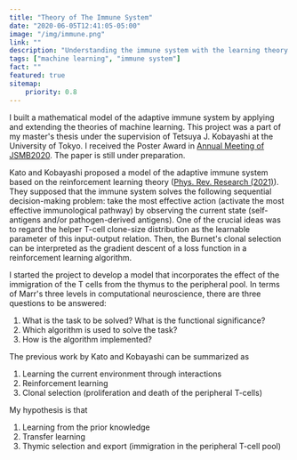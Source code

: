 ```yaml
---
title: "Theory of The Immune System"
date: "2020-06-05T12:41:05-05:00"
image: "/img/immune.png"
link: ""
description: "Understanding the immune system with the learning theory."
tags: ["machine learning", "immune system"]
fact: ""
featured: true
sitemap:
    priority: 0.8
---
```



I built a mathematical model of the adaptive immune system by applying and extending the theories of machine learning. This project was a part of my master's thesis under the supervision of Tetsuya J. Kobayashi at the University of Tokyo. I received the Poster Award in [Annual Meeting of JSMB2020](/publications/jsmb2020/). The paper is still under preparation.


Kato and Kobayashi proposed a model of the adaptive immune system based on the reinforcement learning theory ([Phys. Rev. Research (2021)](https://doi.org/10.1103/PhysRevResearch.3.013222)).
They supposed that the immune system solves the following sequential decision-making problem: take the most effective action (activate the most effective immunological pathway) by observing the current state (self-antigens and/or pathogen-derived antigens).
One of the crucial ideas was to regard the helper T-cell clone-size distribution as the learnable parameter of this input-output relation. Then, the Burnet's clonal selection can be interpreted as the gradient descent of a loss function in a reinforcement learning algorithm.


I started the project to develop a model that incorporates the effect of the immigration of the T cells from the thymus to the peripheral pool. In terms of Marr's three levels in computational neuroscience, there are three questions to be answered:
 1. What is the task to be solved? What is the functional significance?
 2. Which algorithm is used to solve the task?
 3. How is the algorithm implemented?

The previous work by Kato and Kobayashi can be summarized as 
 1. Learning the current environment through interactions
 2. Reinforcement learning
 3. Clonal selection (proliferation and death of the peripheral T-cells)

My hypothesis is that
 1. Learning from the prior knowledge
 2. Transfer learning
 3. Thymic selection and export (immigration in the peripheral T-cell pool)

